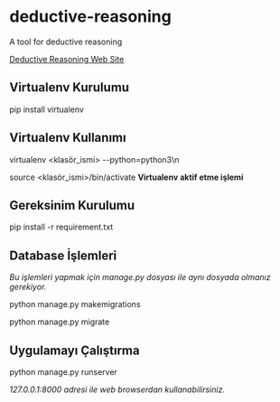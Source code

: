 # deductive-reasoning
A tool for deductive reasoning

[Deductive Reasoning Web Site](http://sv3e8g.srv.plusclouds.net/)


## Virtualenv Kurulumu
pip install virtualenv

## Virtualenv Kullanımı 

virtualenv <klasör_ismi> --python=python3\n

source <klasör_ismi>/bin/activate __Virtualenv aktif etme işlemi__

## Gereksinim Kurulumu

pip install -r requirement.txt

## Database İşlemleri

*Bu işlemleri yapmak için manage.py dosyası ile aynı dosyada olmanız gerekiyor.* 

python manage.py makemigrations

python manage.py migrate

## Uygulamayı Çalıştırma

python manage.py runserver

*127.0.0.1:8000 adresi ile web browserdan kullanabilirsiniz.*
